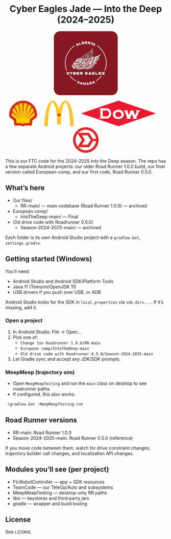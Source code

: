 
<h1 align="center">Cyber Eagles Jade — Into the Deep (2024–2025)</h1>

<p align="center">
  <img src="docs/logo.png" alt="Cyber Eagles Jade Logo" width="200" />
</p>


<p align="center">
  <img src="docs/logos/shell.png" alt="Shell" height="80" />
  &nbsp;&nbsp;&nbsp;&nbsp;
  <img src="docs/logos/mcdonalds-canada.png" alt="McDonald's (Canada)" height="80" />
  &nbsp;&nbsp;&nbsp;&nbsp;
  <img src="docs/logos/dow.png" alt="Dow" height="80" />
  &nbsp;&nbsp;&nbsp;&nbsp;
  <img src="docs/logos/ats-traffic.png" alt="ATS Traffic" height="80" />
</p>

This is our FTC code for the 2024–2025 Into the Deep season. The repo has a few separate Android projects: our older Road Runner 1.0.0 build, our final version called European-comp, and our first code, Road Runner 0.5.0.

## What’s here

- Our files/
  - RR-main/ — main codebase (Road Runner 1.0.0) — archived 
- European comp/
  - IntoTheDeep-main/ — Final
- Old drive code with Roadrunner 0.5.0/
  - Season-2024-2025-main/ — archived 

Each folder is its own Android Studio project with a `gradlew.bat`, `settings.gradle`.

## Getting started (Windows)

You’ll need:
- Android Studio and Android SDK/Platform Tools
- Java 11 (Temurin/OpenJDK 11)
- USB drivers if you push over USB, or ADB

Android Studio looks for the SDK in `local.properties` via `sdk.dir=...`. If it’s missing, add it.

### Open a project
1. In Android Studio: File → Open…
2. Pick one of:
   - `Change too Roadrunner 1.0.0/RR-main`
   - `European comp/IntoTheDeep-main`
   - `Old drive code with Roadrunner 0.5.0/Season-2024-2025-main` 
3. Let Gradle sync and accept any JDK/SDK prompts.


### MeepMeep (trajectory sim)
- Open `MeepMeepTesting` and run the `main` class on desktop to see roadrunner paths.
- If configured, this also works:

```powershell
.\gradlew.bat :MeepMeepTesting:run
```

## Road Runner versions
- RR-main: Road Runner 1.0.0
- Season-2024-2025-main: Road Runner 0.5.0 (reference)

If you move code between them, watch for drive constraint changes, trajectory builder call changes, and localization API changes.

## Modules you’ll see (per project)
- FtcRobotController — app + SDK resources
- TeamCode — our TeleOp/Auto and subsystems
- MeepMeepTesting — desktop-only RR paths
- libs — keystores and third‑party jars
- gradle — wrapper and build tooling


## License
See `LICENSE`.
